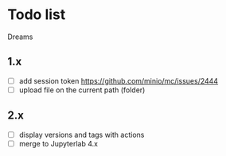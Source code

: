 # Todo list

Dreams

## 1.x

- [ ] add session token https://github.com/minio/mc/issues/2444
- [ ] upload file on the current path (folder)

## 2.x

- [ ] display versions and tags with actions 
- [ ] merge to Jupyterlab 4.x
